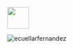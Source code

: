 <img src="https://i.postimg.cc/HnGf1M6w/eye-gif.gif" width="50" height="50"/>

<p><img src="https://github-readme-stats.vercel.app/api/top-langs?username=ecuellarfernandez&show_icons=true&locale=en&layout=compact" alt="ecuellarfernandez" /></p>

